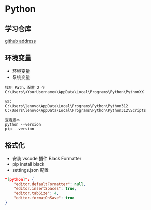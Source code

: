 # Python

## 学习仓库

[github address](https://github.com/jackfrued/Python-100-Days)

## 环境变量

- 环境变量
- 系统变量
```
找到 Path，配置 2 个
C:\Users\<YourUsername>\AppData\Local\Programs\Python\PythonXX

如：
C:\Users\lenovo\AppData\Local\Programs\Python\Python312
C:\Users\lenovo\AppData\Local\Programs\Python\Python312\Scripts

查看版本
python --version
pip --version
```

## 格式化

- 安装 vscode 插件 Black Formatter
- pip install black
- settings.json 配置
```json
"[python]": {
    "editor.defaultFormatter": null,
    "editor.insertSpaces": true,
    "editor.tabSize": 4,
    "editor.formatOnSave": true
}
```